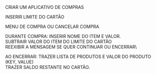 CRIAR UM APLICATIVO DE COMPRAS

INSERIR LIMITE DO CARTÃO


MENU DE COMPRA OU CANCELAR COMPRA




DURANTE COMPRA:
INSERIR NOME DO ITEM E VALOR.\
SUBTRAIR VALOR DO ITEM DO LIMITE DO CARTÃO\
REEXIBIR A MENSAGEM SE QUER CONTINUAR OU ENCERRAR\


AO ENCERRAR:
TRAZER LISTA DE PRODUTOS E VALOR DO PRODUTO (KEY, VALUE)\
TRAZER SALDO RESTANTE NO CARTÃO.


